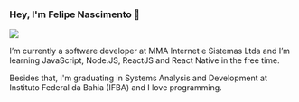 <!--
### Hi there 👋
**fnascimentods/fnascimentods** is a ✨ _special_ ✨ repository because its `README.md` (this file) appears on your GitHub profile.

Here are some ideas to get you started:

- 🔭 I’m currently working on ...
- 🌱 I’m currently learning ...
- 👯 I’m looking to collaborate on ...
- 🤔 I’m looking for help with ...
- 💬 Ask me about ...
- 📫 How to reach me: ...
- 😄 Pronouns: ...
- ⚡ Fun fact: ...
-->
### Hey, I'm Felipe Nascimento 👋
![](animation_500_kfziclu1.gif)

I’m currently a software developer at MMA Internet e Sistemas Ltda and I’m learning JavaScript, Node.JS, ReactJS and React Native in the free time.

Besides that, I'm graduating in Systems Analysis and Development at Instituto Federal da Bahia (IFBA) and I love programming.
